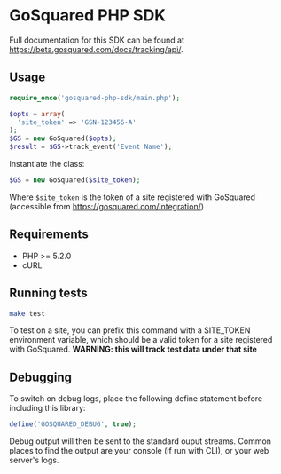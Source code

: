 # GoSquared PHP SDK

Full documentation for this SDK can be found at https://beta.gosquared.com/docs/tracking/api/.

## Usage
```php
require_once('gosquared-php-sdk/main.php');

$opts = array(
  'site_token' => 'GSN-123456-A'
);
$GS = new GoSquared($opts);
$result = $GS->track_event('Event Name');
```

Instantiate the class:
```php
$GS = new GoSquared($site_token);
```

Where `$site_token` is the token of a site registered with GoSquared (accessible from https://gosquared.com/integration/)

## Requirements
* PHP >= 5.2.0
* cURL

## Running tests
```bash
make test
```
	
To test on a site, you can prefix this command with a SITE_TOKEN environment variable, which should be a valid token for a site registered with GoSquared. **WARNING: this will track test data under that site**

## Debugging
To switch on debug logs, place the following define statement before including this library:

```php
define('GOSQUARED_DEBUG', true);
```

Debug output will then be sent to the standard ouput streams. Common places to find the output are your console (if run with CLI), or your web server's logs.
